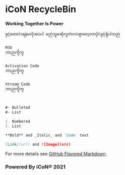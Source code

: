 # iCoN RecycleBin
#### Working Together Is Power

```markdown
ခွင့်တောင်းရန်မလိုအပ်ပါ မည်သူမဆိုလွတ်လပ်စွာလေ့လာပိုင်ခွင့်ရှိပါသည်


M3U 
ဘာညကွိကွ


Activation Code
ဘာညကွိကွ


Xtream Code
ဘာညကွိကွ
 
 
 
#- Bulleted
#- List

1. Numbered
2. List

**Bold** and _Italic_ and `Code` text

[Link](url) and ![Image](src)
```

For more details see [GitHub Flavored Markdown](https://guides.github.com/features/mastering-markdown/).

### Powered By iCoN® 2021

